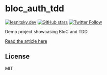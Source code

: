 # bloc_auth_tdd

[![lesnitsky.dev](https://lesnitsky.dev/shield.svg?hash=56154)](https://lesnitsky.dev?utm_source=bloc_auth_tdd)
[![GitHub stars](https://img.shields.io/github/stars/lesnitsky/bloc_auth_tdd.svg?style=social)](https://github.com/lesnitsky/bloc_auth_tdd)
[![Twitter Follow](https://img.shields.io/twitter/follow/lesnitsky_dev.svg?label=Follow%20me&style=social)](https://twitter.com/lesnitsky_dev)

Demo project showcasing BloC and TDD

[Read the article here](https://lesnitsky.dev/notes/bloc-red-green-refactor?utm_source=ghrepo)

## License

MIT
